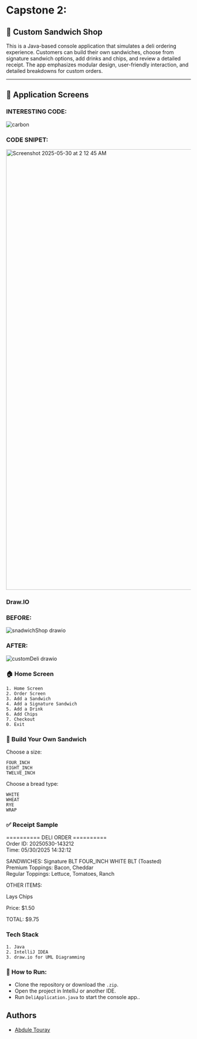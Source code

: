 
# Capstone 2: 
## 🥪 Custom Sandwich Shop

This is a Java-based console application that simulates a deli ordering experience. Customers can build their own sandwiches, choose from signature sandwich options, add drinks and chips, and review a detailed receipt. The app emphasizes modular design, user-friendly interaction, and detailed breakdowns for custom orders.

---
## 📸 Application Screens
### INTERESTING CODE:

![carbon](https://github.com/user-attachments/assets/5eb55900-107f-4f12-9e26-e80488654301)

### CODE SNIPET:
<img width="1200" alt="Screenshot 2025-05-30 at 2 12 45 AM" src="https://github.com/user-attachments/assets/5319c932-66d9-496f-99fa-9b349f0c4574" />

### Draw.IO
### BEFORE:
![snadwichShop drawio](https://github.com/user-attachments/assets/5e6d50a8-e6c1-4498-adfe-397425084f84)

### AFTER:
![customDeli drawio](https://github.com/user-attachments/assets/3e1e06fb-d13a-4dd3-84f7-584100ef786c)


### 🏠 Home Screen

    1. Home Screen
    2. Order Screen
    3. Add a Sandwich
    4. Add a Signature Sandwich
    5. Add a Drink
    6. Add Chips
    7. Checkout
    0. Exit


### 🧱 Build Your Own Sandwich
Choose a size:

    FOUR_INCH
    EIGHT_INCH
    TWELVE_INCH
Choose a bread type:

    WHITE
    WHEAT
    RYE
    WRAP

### ✅ Receipt Sample
========== DELI ORDER ==========  
Order ID: 20250530-143212  
Time: 05/30/2025 14:32:12

SANDWICHES:
Signature BLT
FOUR_INCH WHITE BLT (Toasted)  
Premium Toppings: Bacon, Cheddar    
Regular Toppings: Lettuce, Tomatoes, Ranch

OTHER ITEMS:

Lays Chips

Price: $1.50

TOTAL: $9.75
### Tech Stack

    1. Java
    2. IntelliJ IDEA
    3. draw.io for UML Diagramming

### 🏁 How to Run:
- Clone the repository or download the `.zip`.
- Open the project in IntelliJ or another IDE.
- Run `DeliApplication.java` to start the console app..

## Authors

- [Abdule Touray](https://github.com/abdule18/custom-sandwich-shop)

